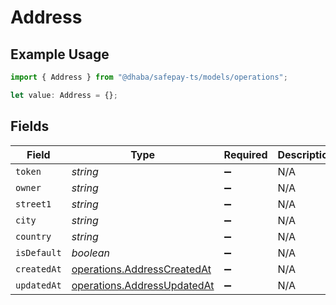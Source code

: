 # Address

## Example Usage

```typescript
import { Address } from "@dhaba/safepay-ts/models/operations";

let value: Address = {};
```

## Fields

| Field                                                                      | Type                                                                       | Required                                                                   | Description                                                                |
| -------------------------------------------------------------------------- | -------------------------------------------------------------------------- | -------------------------------------------------------------------------- | -------------------------------------------------------------------------- |
| `token`                                                                    | *string*                                                                   | :heavy_minus_sign:                                                         | N/A                                                                        |
| `owner`                                                                    | *string*                                                                   | :heavy_minus_sign:                                                         | N/A                                                                        |
| `street1`                                                                  | *string*                                                                   | :heavy_minus_sign:                                                         | N/A                                                                        |
| `city`                                                                     | *string*                                                                   | :heavy_minus_sign:                                                         | N/A                                                                        |
| `country`                                                                  | *string*                                                                   | :heavy_minus_sign:                                                         | N/A                                                                        |
| `isDefault`                                                                | *boolean*                                                                  | :heavy_minus_sign:                                                         | N/A                                                                        |
| `createdAt`                                                                | [operations.AddressCreatedAt](../../models/operations/addresscreatedat.md) | :heavy_minus_sign:                                                         | N/A                                                                        |
| `updatedAt`                                                                | [operations.AddressUpdatedAt](../../models/operations/addressupdatedat.md) | :heavy_minus_sign:                                                         | N/A                                                                        |